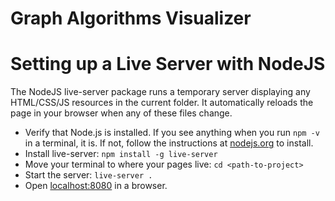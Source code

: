 # Graph Algorithms Visualizer

# Setting up a Live Server with NodeJS

The NodeJS live-server package runs a temporary server displaying any HTML/CSS/JS resources in the current folder. It automatically reloads the page in your browser when any of these files change.

-   Verify that Node.js is installed. If you see anything when you run `npm -v` in a terminal, it is. If not, follow the instructions at [nodejs.org](https://nodejs.org/en/) to install.
-   Install live-server: `npm install -g live-server`
-   Move your terminal to where your pages live: `cd <path-to-project>`
-   Start the server: `live-server .`
-   Open [localhost:8080](localhost:8080) in a browser.
